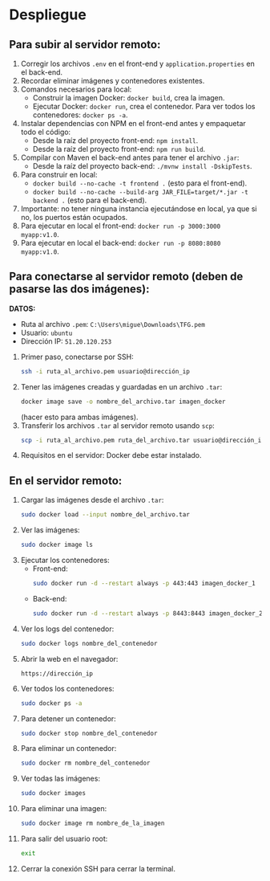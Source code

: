 # Despliegue

## Para subir al servidor remoto:

1. Corregir los archivos `.env` en el front-end y `application.properties` en el back-end.
2. Recordar eliminar imágenes y contenedores existentes.
3. Comandos necesarios para local:
   - Construir la imagen Docker: `docker build`, crea la imagen.
   - Ejecutar Docker: `docker run`, crea el contenedor. Para ver todos los contenedores: `docker ps -a`.
4. Instalar dependencias con NPM en el front-end antes y empaquetar todo el código:
   - Desde la raíz del proyecto front-end: `npm install`.
   - Desde la raíz del proyecto front-end: `npm run build`.
5. Compilar con Maven el back-end antes para tener el archivo `.jar`:
   - Desde la raíz del proyecto back-end: `./mvnw install -DskipTests`.
6. Para construir en local:
   - `docker build --no-cache -t frontend .` (esto para el front-end).
   - `docker build --no-cache --build-arg JAR_FILE=target/*.jar -t backend .` (esto para el back-end).
7. Importante: no tener ninguna instancia ejecutándose en local, ya que si no, los puertos están ocupados.
8. Para ejecutar en local el front-end: `docker run -p 3000:3000 myapp:v1.0`.
9. Para ejecutar en local el back-end: `docker run -p 8080:8080 myapp:v1.0`.

## Para conectarse al servidor remoto (deben de pasarse las dos imágenes):

**DATOS:**
- Ruta al archivo `.pem`: `C:\Users\migue\Downloads\TFG.pem`  
- Usuario: `ubuntu`  
- Dirección IP: `51.20.120.253`

1. Primer paso, conectarse por SSH:
   ```bash
   ssh -i ruta_al_archivo.pem usuario@dirección_ip
   ```
2. Tener las imágenes creadas y guardadas en un archivo `.tar`:
   ```bash
   docker image save -o nombre_del_archivo.tar imagen_docker
   ```
   (hacer esto para ambas imágenes).
3. Transferir los archivos `.tar` al servidor remoto usando `scp`:
   ```bash
   scp -i ruta_al_archivo.pem ruta_del_archivo.tar usuario@dirección_ip:/home/ubuntu
   ```
4. Requisitos en el servidor: Docker debe estar instalado.

## En el servidor remoto:

1. Cargar las imágenes desde el archivo `.tar`:
   ```bash
   sudo docker load --input nombre_del_archivo.tar
   ```
2. Ver las imágenes:
   ```bash
   sudo docker image ls
   ```
3. Ejecutar los contenedores:
   - Front-end:
     ```bash
     sudo docker run -d --restart always -p 443:443 imagen_docker_1
     ```
   - Back-end:
     ```bash
     sudo docker run -d --restart always -p 8443:8443 imagen_docker_2
     ```
4. Ver los logs del contenedor:
   ```bash
   sudo docker logs nombre_del_contenedor
   ```
5. Abrir la web en el navegador:
   ```
   https://dirección_ip
   ```
6. Ver todos los contenedores:
   ```bash
   sudo docker ps -a
   ```
7. Para detener un contenedor:
   ```bash
   sudo docker stop nombre_del_contenedor
   ```
8. Para eliminar un contenedor:
   ```bash
   sudo docker rm nombre_del_contenedor
   ```
9. Ver todas las imágenes:
   ```bash
   sudo docker images
   ```
10. Para eliminar una imagen:
    ```bash
    sudo docker image rm nombre_de_la_imagen
    ```
11. Para salir del usuario root:
    ```bash
    exit
    ```
12. Cerrar la conexión SSH para cerrar la terminal.
